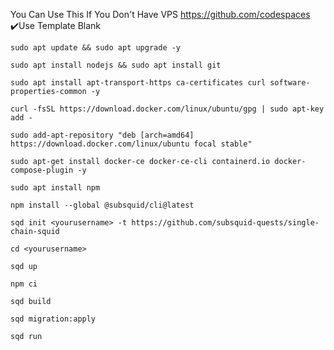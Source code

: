 You Can Use This If You Don't Have VPS
https://github.com/codespaces
✔️Use Template Blank
```
sudo apt update && sudo apt upgrade -y
```

```
sudo apt install nodejs && sudo apt install git
```

```
sudo apt install apt-transport-https ca-certificates curl software-properties-common -y
```

```
curl -fsSL https://download.docker.com/linux/ubuntu/gpg | sudo apt-key add -
```

```
sudo add-apt-repository "deb [arch=amd64] https://download.docker.com/linux/ubuntu focal stable"
```

```
sudo apt-get install docker-ce docker-ce-cli containerd.io docker-compose-plugin -y
```

```
sudo apt install npm
```

```
npm install --global @subsquid/cli@latest
```

```
sqd init <yourusername> -t https://github.com/subsquid-quests/single-chain-squid
```

```
cd <yourusername>
```

```
sqd up
```

```
npm ci
```

```
sqd build
```

```
sqd migration:apply
```

```
sqd run
```


